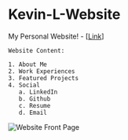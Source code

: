 # Kevin-L-Website

My Personal Website!  -  [[Link](https://rezeroe.github.io/Kevin-L-Website/)]

```
Website Content:

1. About Me
2. Work Experiences
3. Featured Projects
4. Social
   a. LinkedIn
   b. Github
   c. Resume
   d. Email
```

![Website Front Page](https://i.imgur.com/pvh49Gb.png)


